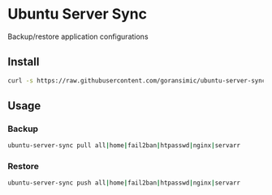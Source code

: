 # Ubuntu Server Sync

Backup/restore application configurations

## Install

```sh
curl -s https://raw.githubusercontent.com/goransimic/ubuntu-server-sync/master/install.sh | bash
```

## Usage

### Backup

```sh
ubuntu-server-sync pull all|home|fail2ban|htpasswd|nginx|servarr
```

### Restore

```sh
ubuntu-server-sync push all|home|fail2ban|htpasswd|nginx|servarr
```
